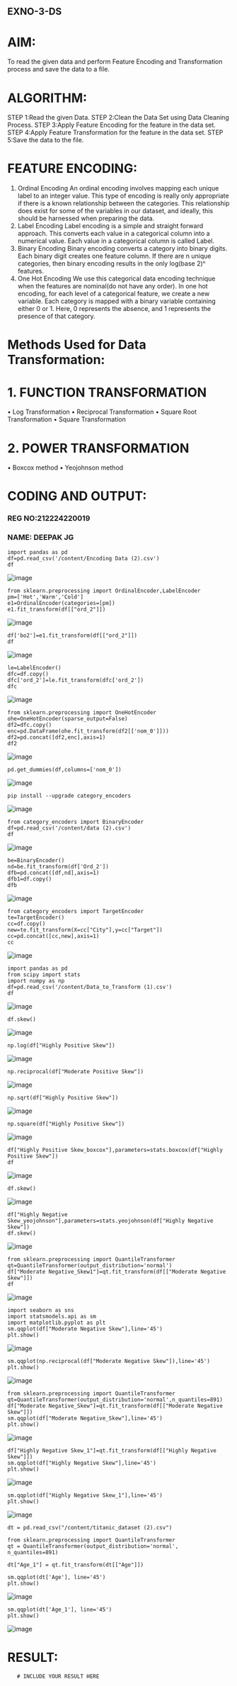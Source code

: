 ## EXNO-3-DS

# AIM:
To read the given data and perform Feature Encoding and Transformation process and save the data to a file.

# ALGORITHM:
STEP 1:Read the given Data.
STEP 2:Clean the Data Set using Data Cleaning Process.
STEP 3:Apply Feature Encoding for the feature in the data set.
STEP 4:Apply Feature Transformation for the feature in the data set.
STEP 5:Save the data to the file.

# FEATURE ENCODING:
1. Ordinal Encoding
An ordinal encoding involves mapping each unique label to an integer value. This type of encoding is really only appropriate if there is a known relationship between the categories. This relationship does exist for some of the variables in our dataset, and ideally, this should be harnessed when preparing the data.
2. Label Encoding
Label encoding is a simple and straight forward approach. This converts each value in a categorical column into a numerical value. Each value in a categorical column is called Label.
3. Binary Encoding
Binary encoding converts a category into binary digits. Each binary digit creates one feature column. If there are n unique categories, then binary encoding results in the only log(base 2)ⁿ features.
4. One Hot Encoding
We use this categorical data encoding technique when the features are nominal(do not have any order). In one hot encoding, for each level of a categorical feature, we create a new variable. Each category is mapped with a binary variable containing either 0 or 1. Here, 0 represents the absence, and 1 represents the presence of that category.

# Methods Used for Data Transformation:
  # 1. FUNCTION TRANSFORMATION
• Log Transformation
• Reciprocal Transformation
• Square Root Transformation
• Square Transformation
  # 2. POWER TRANSFORMATION
• Boxcox method
• Yeojohnson method

# CODING AND OUTPUT:

### REG NO:212224220019
### NAME: DEEPAK JG
```
import pandas as pd
df=pd.read_csv('/content/Encoding Data (2).csv')
df
```
![image](https://github.com/user-attachments/assets/65471992-b410-4132-9fce-0f1b3e2c53e4)
```
from sklearn.preprocessing import OrdinalEncoder,LabelEncoder
pm=['Hot','Warm','Cold']
e1=OrdinalEncoder(categories=[pm])
e1.fit_transform(df[["ord_2"]])
```
![image](https://github.com/user-attachments/assets/f9996b65-3f6a-413e-8fb2-2a3e46e14668)
```
df['bo2']=e1.fit_transform(df[["ord_2"]])
df
```
![image](https://github.com/user-attachments/assets/20be73c0-cf49-4720-bd6c-b9087d2b3425)
```
le=LabelEncoder()
dfc=df.copy()
dfc['ord_2']=le.fit_transform(dfc['ord_2'])
dfc
```
![image](https://github.com/user-attachments/assets/ec5656a1-93d2-4dbe-bd24-77175abb61c2)
```
from sklearn.preprocessing import OneHotEncoder
ohe=OneHotEncoder(sparse_output=False)
df2=dfc.copy()
enc=pd.DataFrame(ohe.fit_transform(df2[['nom_0']]))
df2=pd.concat([df2,enc],axis=1)
df2
```
![image](https://github.com/user-attachments/assets/cd8c751c-ff0b-4820-89dc-acebf4cd425b)
```
pd.get_dummies(df,columns=['nom_0'])
```
![image](https://github.com/user-attachments/assets/23c47c0c-e8fb-47aa-905a-140456d5ed85)
```
pip install --upgrade category_encoders
```
![image](https://github.com/user-attachments/assets/1125ab05-b17e-495f-9475-58da9fabcca0)
```
from category_encoders import BinaryEncoder
df=pd.read_csv('/content/data (2).csv')
df
```
![image](https://github.com/user-attachments/assets/ef01cd01-1cfc-4da1-8098-3b9824c367e8)
```
be=BinaryEncoder()
nd=be.fit_transform(df['Ord_2'])
dfb=pd.concat([df,nd],axis=1)
dfb1=df.copy()
dfb
```
![image](https://github.com/user-attachments/assets/97e5757e-02ee-4644-b797-e52635f09c09)
```
from category_encoders import TargetEncoder
te=TargetEncoder()
cc=df.copy()
new=te.fit_transform(X=cc["City"],y=cc["Target"])
cc=pd.concat([cc,new],axis=1)
cc
```
![image](https://github.com/user-attachments/assets/85c7c22a-15fa-484e-8c6e-aa1836de31ff)
```
import pandas as pd
from scipy import stats
import numpy as np
df=pd.read_csv('/content/Data_to_Transform (1).csv')
df
```
![image](https://github.com/user-attachments/assets/91f2f1f6-77be-4b53-9652-4587d9b73e50)
```
df.skew()
```
![image](https://github.com/user-attachments/assets/19b7c580-830f-4736-8280-d81564bf2678)
```
np.log(df["Highly Positive Skew"])
```
![image](https://github.com/user-attachments/assets/be074947-4b3a-4512-846d-7d7d21731bef)
```
np.reciprocal(df["Moderate Positive Skew"])
```
![image](https://github.com/user-attachments/assets/6319eb5d-4def-4781-a672-62275d4372cc)
```
np.sqrt(df["Highly Positive Skew"])
```
![image](https://github.com/user-attachments/assets/8bcb5960-a074-4833-8709-b480acddb7f3)
```
np.square(df["Highly Positive Skew"])
```
![image](https://github.com/user-attachments/assets/d96d69fc-ef50-4f75-8064-616921d08db4)
```
df["Highly Positive Skew_boxcox"],parameters=stats.boxcox(df["Highly Positive Skew"])
df
```
![image](https://github.com/user-attachments/assets/351eb798-41f3-4ca0-b5bf-665cb496f86e)
```
df.skew()
```
![image](https://github.com/user-attachments/assets/bf4bc326-f508-4173-8a5e-fddd06e83256)
```
df["Highly Negative Skew_yeojohnson"],parameters=stats.yeojohnson(df["Highly Negative Skew"])
df.skew()
```
![image](https://github.com/user-attachments/assets/6258706f-a345-4e2d-bc8b-9c9edad5a315)
```
from sklearn.preprocessing import QuantileTransformer
qt=QuantileTransformer(output_distribution='normal')
df["Moderate Negative_Skew1"]=qt.fit_transform(df[["Moderate Negative Skew"]])
df
```
![image](https://github.com/user-attachments/assets/36441a91-fe70-46d5-a0f6-581df4ae5912)
```
import seaborn as sns
import statsmodels.api as sm
import matplotlib.pyplot as plt
sm.qqplot(df["Moderate Negative Skew"],line='45')
plt.show()
```
![image](https://github.com/user-attachments/assets/3314f2bf-7f7e-43b4-bc6e-14b8ed317d02)
```
sm.qqplot(np.reciprocal(df["Moderate Negative Skew"]),line='45')
plt.show()
```
![image](https://github.com/user-attachments/assets/751f0964-9f73-4988-baeb-01948ab0366a)
```
from sklearn.preprocessing import QuantileTransformer
qt=QuantileTransformer(output_distribution='normal',n_quantiles=891)
df["Moderate Negative_Skew"]=qt.fit_transform(df[["Moderate Negative Skew"]])
sm.qqplot(df["Moderate Negative_Skew"],line='45')
plt.show()
```
![image](https://github.com/user-attachments/assets/8bc9b1a6-7940-4a58-b0a9-a5cfb6a68fc6)
```
df["Highly Negative Skew_1"]=qt.fit_transform(df[["Highly Negative Skew"]])
sm.qqplot(df["Highly Negative Skew"],line='45')
plt.show()

```
![image](https://github.com/user-attachments/assets/66ff31b1-4a7a-427e-a2df-741923851ec0)
```
sm.qqplot(df["Highly Negative Skew_1"],line='45')
plt.show()
```
![image](https://github.com/user-attachments/assets/71e3d9e9-3c66-46bd-b416-512ebbb4b600)
```
dt = pd.read_csv("/content/titanic_dataset (2).csv")

from sklearn.preprocessing import QuantileTransformer
qt = QuantileTransformer(output_distribution='normal', n_quantiles=891)

dt["Age_1"] = qt.fit_transform(dt[["Age"]])

sm.qqplot(dt['Age'], line='45')
plt.show()
```
![image](https://github.com/user-attachments/assets/9528c035-0e80-48f6-9547-c54dffc6a6f1)
```
sm.qqplot(dt['Age_1'], line='45')
plt.show()
```
![image](https://github.com/user-attachments/assets/6dd15815-8621-449e-b1f2-c16f6ca38cf2)


# RESULT:
       # INCLUDE YOUR RESULT HERE

       

